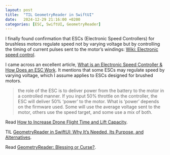 ```yaml
---
layout: post
title:  "TIL GeometryReader in SwiftUI"
date:   2024-12-29 21:16:00 +0200
categories: [ESC, SwiftUI, GeometryReader]
---
```

I finally found confirmation that ESCs (Electronic Speed Controllers) for brushless motors regulate speed not by varying voltage but by controlling the timing of current pulses sent to the motor’s windings: [Wiki: Electronic speed control](https://en.wikipedia.org/wiki/Electronic_speed_control).

I came across an excellent article, [What is an Electronic Speed Controller & How Does an ESC Work](https://www.tytorobotics.com/blogs/articles/what-is-an-esc-how-does-an-esc-work). It mentions that some ESCs may regulate speed by varying voltage, which I assume applies to ESCs designed for brushed motors.

> the role of the ESC is to deliver power from the battery to the motor in a controlled manner. If you input 50% throttle on the controller, the ESC will deliver 50% ‘power’ to the motor. What is ‘power’ depends on the firmware used. Some will use the average voltage sent to the motor, others use the speed target, and some use a mix of both.

Read [How to Increase Drone Flight Time and Lift Capacity](https://www.tytorobotics.com/blogs/articles/how-to-increase-drone-flight-time-and-lift-capacity).

TIL [GeometryReader in SwiftUI: Why It’s Needed, Its Purpose, and Alternatives](https://medium.com/@bitsandbytesch/geometryreader-in-swiftui-why-its-needed-its-purpose-and-alternatives-a74342fc3fdf).

Read [GeometryReader: Blessing or Curse?](https://fatbobman.com/en/posts/geometryreader-blessing-or-curse/).
